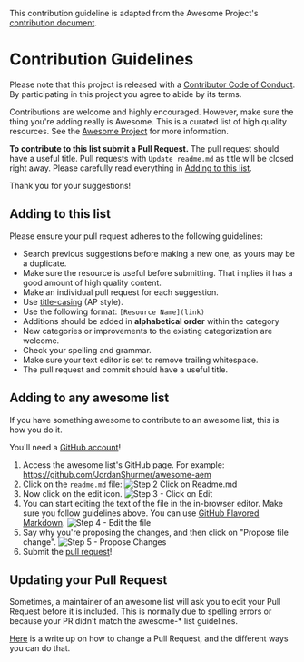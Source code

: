 This contribution guideline is adapted from the Awesome Project's [contribution document](awesome-contrib).

[awesome-contrib]: https://github.com/sindresorhus/awesome/blob/master/contributing.md

# Contribution Guidelines

Please note that this project is released with a [Contributor Code of Conduct](code-of-conduct.md). By participating in this project you agree to abide by its terms.

Contributions are welcome and highly encouraged. However, make sure the thing you're adding really is Awesome. This is a curated list of high quality resources. See the [Awesome Project](awesome) for more information.

**To contribute to this list submit a Pull Request.** The pull request should have a useful title. Pull requests with `Update readme.md` as title will be closed right away. Please carefully read everything in [Adding to this list](#adding-to-this-list).

Thank you for your suggestions!

[awesome]: https://github.com/sindresorhus/awesome

## Adding to this list

Please ensure your pull request adheres to the following guidelines:

- Search previous suggestions before making a new one, as yours may be a duplicate.
- Make sure the resource is useful before submitting. That implies it has a good amount of high quality content.
- Make an individual pull request for each suggestion.
- Use [title-casing](http://titlecapitalization.com) (AP style).
- Use the following format: `[Resource Name](link)`
- Additions should be added in **alphabetical order** within the category
- New categories or improvements to the existing categorization are welcome.
- Check your spelling and grammar.
- Make sure your text editor is set to remove trailing whitespace.
- The pull request and commit should have a useful title.

## Adding to any awesome list

If you have something awesome to contribute to an awesome list, this is how you do it.

You'll need a [GitHub account](https://github.com/join)!

1. Access the awesome list's GitHub page. For example: https://github.com/JordanShurmer/awesome-aem
2. Click on the `readme.md` file: ![Step 2 Click on Readme.md](https://cloud.githubusercontent.com/assets/170270/9402920/53a7e3ea-480c-11e5-9d81-aecf64be55eb.png)
3. Now click on the edit icon. ![Step 3 - Click on Edit](https://cloud.githubusercontent.com/assets/170270/9402927/6506af22-480c-11e5-8c18-7ea823530099.png)
4. You can start editing the text of the file in the in-browser editor. Make sure you follow guidelines above. You can use [GitHub Flavored Markdown](https://help.github.com/articles/github-flavored-markdown/). ![Step 4 - Edit the file](https://cloud.githubusercontent.com/assets/170270/9402932/7301c3a0-480c-11e5-81f5-7e343b71674f.png)
5. Say why you're proposing the changes, and then click on "Propose file change". ![Step 5 - Propose Changes](https://cloud.githubusercontent.com/assets/170270/9402937/7dd0652a-480c-11e5-9138-bd14244593d5.png)
6. Submit the [pull request](https://help.github.com/articles/using-pull-requests/)!

## Updating your Pull Request

Sometimes, a maintainer of an awesome list will ask you to edit your Pull Request before it is included. This is normally due to spelling errors or because your PR didn't match the awesome-* list guidelines.

[Here](https://github.com/RichardLitt/docs/blob/master/amending-a-commit-guide.md) is a write up on how to change a Pull Request, and the different ways you can do that.
